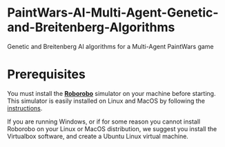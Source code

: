 # PaintWars-AI-Multi-Agent-Genetic-and-Breitenberg-Algorithms
Genetic and Breitenberg AI algorithms for a Multi-Agent PaintWars game

# Prerequisites

You must install the [**Roborobo**](https://github.com/nekonaute/roborobo4/) simulator on your machine before starting. This simulator is easily installed on Linux and MacOS by following the [instructions](https://github.com/nekonaute/roborobo4/blob/main/README.md).

If you are running Windows, or if for some reason you cannot install Roborobo on your Linux or MacOS distribution, we suggest you install the Virtualbox software, and create a Ubuntu Linux virtual machine. 
